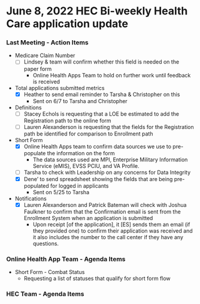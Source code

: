 # June 8, 2022 HEC Bi-weekly Health Care application update

### Last Meeting - Action Items
- Medicare Claim Number
     - [ ] Lindsey & team will confirm whether this field is needed on the paper form
          - Online Health Apps Team to hold on further work until feedback is received
- Total applications submitted metrics
     - [x] Heather to send email reminder to Tarsha & Christopher on this
          - Sent on 6/7 to Tarsha and Christopher 
- Definitions
     - [ ] Stacey Echols is requesting that a LOE be estimated to add the Registration path to the online form
     - [ ] Lauren Alexanderson is requesting that the fields for the Registration path be identified for comparison to Enrollment path
- Short Form
     - [x] Online Health Apps team to confirm data sources we use to pre-populate the information on the form
          - The data sources used are MPI, Enterprise Military Information Service (eMIS), EVSS PCIU, and VA Profile.
     - [ ] Tarsha to check with Leadership on any concerns for Data Integrity
     - [x] Dene’ to send spreadsheet showing the fields that are being pre-populated for logged in applicants
          - Sent on 5/25 to Tarsha
- Notifications
     - [x] Lauren Alexanderson and Patrick Bateman will check with Joshua Faulkner to confirm that the Confirmation email is sent from the Enrollment System when an application is submitted
          - Upon receipt [of the application], it [ES] sends them an email (if they provided one) to confirm their application was received and it also includes the number to the call center if they have any questions. 


### Online Health App Team - Agenda Items
- Short Form - Combat Status
     - Requesting a list of statuses that qualify for short form flow


### HEC Team - Agenda Items
